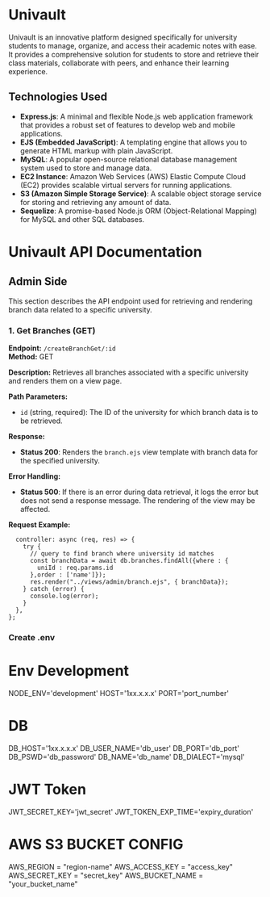 # Univault

Univault is an innovative platform designed specifically for university students to manage, organize, and access their academic notes with ease. It provides a comprehensive solution for students to store and retrieve their class materials, collaborate with peers, and enhance their learning experience.

## Technologies Used

- **Express.js**: A minimal and flexible Node.js web application framework that provides a robust set of features to develop web and mobile applications.
- **EJS (Embedded JavaScript)**: A templating engine that allows you to generate HTML markup with plain JavaScript.
- **MySQL**: A popular open-source relational database management system used to store and manage data.
- **EC2 Instance**: Amazon Web Services (AWS) Elastic Compute Cloud (EC2) provides scalable virtual servers for running applications.
- **S3 (Amazon Simple Storage Service)**: A scalable object storage service for storing and retrieving any amount of data.
- **Sequelize**: A promise-based Node.js ORM (Object-Relational Mapping) for MySQL and other SQL databases.

# Univault API Documentation

## Admin Side

This section describes the API endpoint used for retrieving and rendering branch data related to a specific university.

### 1. Get Branches (GET)

**Endpoint:** `/createBranchGet/:id`  
**Method:** GET

**Description:** Retrieves all branches associated with a specific university and renders them on a view page.

**Path Parameters:**
- `id` (string, required): The ID of the university for which branch data is to be retrieved.

**Response:**
- **Status 200**: Renders the `branch.ejs` view template with branch data for the specified university.

**Error Handling:**
- **Status 500**: If there is an error during data retrieval, it logs the error but does not send a response message. The rendering of the view may be affected.

**Request Example:**

```exports.createBranchGet = {
  controller: async (req, res) => {
    try {
      // query to find branch where university id matches
      const branchData = await db.branches.findAll({where : {
        uniId : req.params.id
      },order : ['name']});
      res.render("../views/admin/branch.ejs", { branchData});
    } catch (error) {
      console.log(error);
    }
  },
};

```
### Create .env

# Env Development
NODE_ENV='development'
HOST='1xx.x.x.x'
PORT='port_number'

# DB
DB_HOST='1xx.x.x.x'
DB_USER_NAME='db_user'
DB_PORT='db_port'
DB_PSWD='db_password'
DB_NAME='db_name'
DB_DIALECT='mysql'

# JWT Token
JWT_SECRET_KEY='jwt_secret'
JWT_TOKEN_EXP_TIME='expiry_duration'

# AWS S3 BUCKET CONFIG
AWS_REGION = "region-name"
AWS_ACCESS_KEY = "access_key"
AWS_SECRET_KEY  = "secret_key"
AWS_BUCKET_NAME = "your_bucket_name"

```